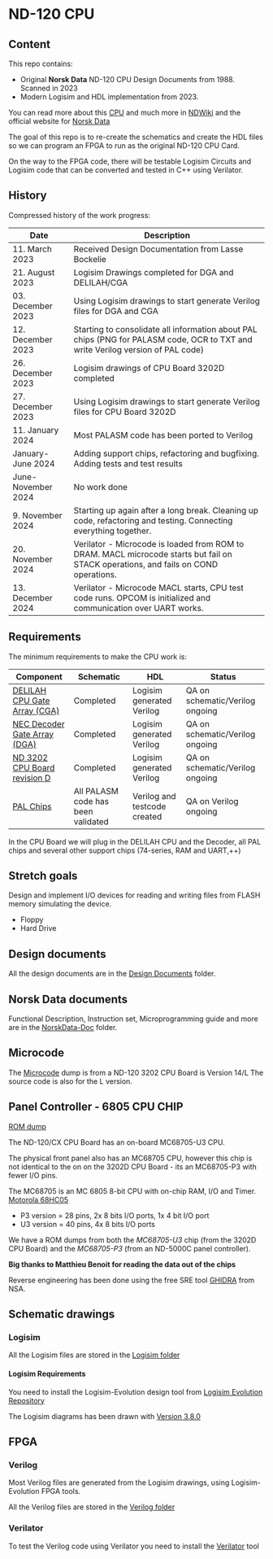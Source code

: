 # ND-120 CPU

## Content

This repo contains:

* Original **Norsk Data** ND-120 CPU Design Documents from 1988. Scanned in 2023
* Modern Logisim and HDL implementation from 2023.

You can read more about this [CPU](https://www.ndwiki.org/wiki/3202) and much more in [NDWiki](https://www.ndwiki.org/) and the official website for [Norsk Data](http://sintran.com/)

The goal of this repo is to re-create the schematics and create the HDL files so we can program an FPGA to run as the original ND-120 CPU Card.

On the way to the FPGA code, there will be testable Logisim Circuits and Logisim code that can be converted and tested in C++ using Verilator.


## History

Compressed history of the work progress:

| Date               | Description
|--------------------|-------------------------------------------------------------------------------------------------------------------------------------
| 11. March 2023     | Received Design Documentation from Lasse Bockelie
| 21. August 2023    | Logisim Drawings completed for DGA and DELILAH/CGA
| 03. December 2023  | Using Logisim drawings to start generate Verilog files for DGA and CGA
| 12. December 2023  | Starting to consolidate all information about PAL chips (PNG for PALASM code, OCR to TXT and write Verilog version of PAL code)
| 26. December 2023  | Logisim drawings of CPU Board 3202D completed
| 27. December 2023  | Using Logisim drawings to start generate Verilog files for CPU Board 3202D
| 11. January 2024   | Most PALASM code has been ported to Verilog
| January-June 2024  | Adding support chips, refactoring and bugfixing. Adding tests and test results
| June-November 2024 | No work done
| 9. November 2024   | Starting up again after a long break. Cleaning up code, refactoring and testing. Connecting everything together.
| 20. November 2024  | Verilator - Microcode is loaded from ROM to DRAM. MACL microcode starts but fail on STACK operations, and fails on COND operations.
| 13. December 2024  | Verilator - Microcode MACL starts, CPU test code runs. OPCOM is initialized and communication over UART works.


## Requirements

The minimum requirements to make the CPU work is:

| Component                                                                   | Schematic                          |  HDL                         | Status                          | 
|-----------------------------------------------------------------------------|------------------------------------|------------------------------|---------------------------------|
| [DELILAH CPU Gate Array (CGA)](DesignDocuments\DELILAH-CPU\readme.md)       | Completed                          | Logisim generated Verilog    | QA on schematic/Verilog ongoing |
| [NEC Decoder Gate Array (DGA)](DesignDocuments\DECODE-GateArray\readme.md)  | Completed                          | Logisim generated Verilog    | QA on schematic/Verilog ongoing |
| [ND 3202 CPU Board revision D](DesignDocuments/CPU-BOARD-3202/Readme.md)    | Completed                          | Logisim generated Verilog    | QA on schematic/Verilog ongoing |
| [PAL Chips ](DesignDocuments/PAL-Code/Readme.md)                            | All PALASM code has been validated | Verilog and testcode created | QA on Verilog ongoing           |

In the CPU Board we will plug in the DELILAH CPU and the Decoder, all PAL chips and several other support chips (74-series, RAM and UART,++)


## Stretch goals

Design and implement I/O devices for reading and writing files from FLASH memory simulating the device.

* Floppy 
* Hard Drive

## Design documents

All the design documents are in the [Design Documents](DesignDocuments/Readme.md) folder.

## Norsk Data documents

Functional Description, Instruction set, Microprogramming guide and more are in the [NorskData-Doc](NorskData-Doc/Readme.md) folder.

## Microcode 

The [Microcode](Code/Microcode/readme.md) dump is from a ND-120 3202 CPU Board is Version 14/L
The source code is also for the L version.

## Panel Controller - 6805 CPU CHIP

[ROM dump](Code/68705/readme.md)

The ND-120/CX CPU Board has an on-board MC68705-U3 CPU.

The physical front panel also has an MC68705 CPU, however this chip is not identical to the on on the 3202D CPU Board - its an MC68705-P3 with fewer I/O pins.

The MC68705 is an MC 6805 8-bit CPU with on-chip RAM, I/O and Timer. [Motorola 68HC05](https://en.wikipedia.org/wiki/Motorola_68HC05)

* P3 version = 28 pins, 2x 8 bits I/O ports, 1x 4 bit I/O port
* U3 version = 40 pins, 4x 8 bits I/O ports

We have a ROM dumps from both the *MC68705-U3* chip (from the 3202D CPU Board) and the *MC68705-P3* (from an ND-5000C panel controller).

**Big thanks to Matthieu Benoit for reading the data out of the chips**

Reverse engineering has been done using the free SRE tool [GHIDRA](https://ghidra-sre.org/) from NSA.

## Schematic drawings

### Logisim 

All the Logisim files are stored in the [Logisim folder](Logisim/readme.md)

#### Logisim Requirements

You need to install the Logisim-Evolution design tool from [Logisim Evolution Repository](https://github.com/logisim-evolution/logisim-evolution)

The Logisim diagrams has been drawn with [Version 3.8.0](https://github.com/logisim-evolution/logisim-evolution/releases/tag/v3.8.0)

## FPGA 

### Verilog 

Most Verilog files are generated from the Logisim drawings, using Logisim-Evolution FPGA tools.

All the Verilog files are stored in the [Verilog folder](Verilog/)

### Verilator

To test the Verilog code using Verilator you need to install the [Verilator](https://www.veripool.org/verilator/) tool
